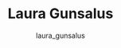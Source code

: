 ---
# this is autogenerated: do not edit
title: Laura Gunsalus
author: laura_gunsalus
layout: author-bio
jobtitle: Grad Student
bio: bioinformatics
type: member
excerpt: "I'm a iPQB bioinformatics graduate student interested in using deep learning approaches to better understand the relationships between genetic and epigenetic va"
header:
  teaser: /assets/images/people/bio-gunsalus.jpg
papers: 
    - title: Learning Molecular Representations for Medicinal Chemistry
      excerpt: Chuang KV, <u>Gunsalus L</u>M, Keiser MJ. __J Med Chem__. 2020 May 15.
      link: "https://doi.org/10.1021/acs.jmedchem.0c00385"

---